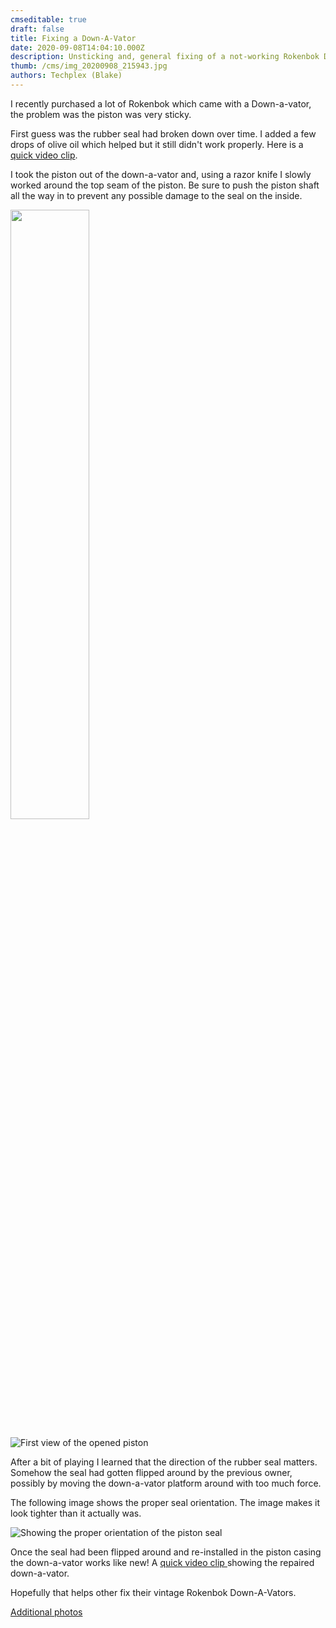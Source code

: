 ```yaml
---
cmseditable: true
draft: false
title: Fixing a Down-A-Vator
date: 2020-09-08T14:04:10.000Z
description: Unsticking and, general fixing of a not-working Rokenbok Down-a-vator.
thumb: /cms/img_20200908_215943.jpg
authors: Techplex (Blake)
---
```

I recently purchased a lot of Rokenbok which came with a Down-a-vator, the problem was the piston was very sticky.

First guess was the rubber seal had broken down over time. I added a few drops of olive oil which helped but it still didn't work properly. Here is a [quick video clip](https://photos.app.goo.gl/213A5kauKBFckqhq8).

I took the piston out of the down-a-vator and, using a razor knife I slowly worked around the top seam of the piston. Be sure to push the piston shaft all the way in to prevent any possible damage to the seal on the inside.

<img src="https://roklink.net/cms/img_20200908_203029.jpg" width=50% height=50%>

![First view of the opened piston](/cms/img_20200908_203029.jpg "First view of the opened piston")

After a bit of playing I learned that the direction of the rubber seal matters. Somehow the seal had gotten flipped around by the previous owner, possibly by moving the down-a-vator platform around with too much force.

The following image shows the proper seal orientation. The image makes it look tighter than it actually was.

![Showing the proper orientation of the piston seal](/cms/img_20200908_215943.jpg&s200 "Showing the proper orientation of the piston seal")

Once the seal had been flipped around and re-installed in the piston casing the down-a-vator works like new! A [quick video clip ](https://photos.app.goo.gl/gRfB3QQhjh13j6AWA)showing the repaired down-a-vator.

Hopefully that helps other fix their vintage Rokenbok Down-A-Vators.

[Additional photos](https://photos.app.goo.gl/Ni2XCizcGKMvZ7hQ6)
